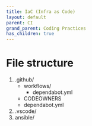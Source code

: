 ```yaml
---
title: IaC (Infra as Code)
layout: default
parent: CI
grand_parent: Coding Practices
has_children: true
---
```


# File structure
1. .github/
     - workflows/
          - dependabot.yml
     - CODEOWNERS
     - dependabot.yml
2. .vscode/
3. ansible/
